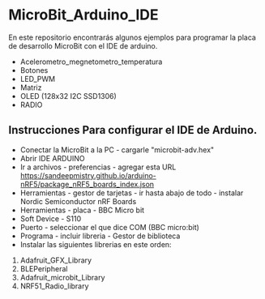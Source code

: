 # MicroBit_Arduino_IDE

En este repositorio encontrarás algunos ejemplos para programar la placa de desarrollo MicroBit con el IDE de arduino.

* Acelerometro_megnetometro_temperatura
* Botones
* LED_PWM
* Matriz
* OLED (128x32 I2C SSD1306)
* RADIO

## Instrucciones Para configurar el IDE de Arduino.

*	Conectar la MicroBit a la PC - cargarle "microbit-adv.hex"
*	Abrir IDE ARDUINO
*	Ir a archivos - preferencias - agregar esta URL https://sandeepmistry.github.io/arduino-nRF5/package_nRF5_boards_index.json
*	Herramientas - gestor de tarjetas - ir hasta abajo de todo - instalar Nordic Semiconductor nRF Boards
*	Herramientas - placa - BBC Micro bit
*	Soft Device - S110
*	Puerto - seleccionar el que dice COM (BBC micro:bit)
*	Programa - incluir libreria - Gestor de biblioteca
*	Instalar las siguientes librerias en este orden:
1) Adafruit_GFX_Library
2) BLEPeripheral
3) Adafruit_microbit_Library
4) NRF51_Radio_library
